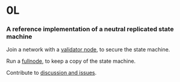 # 0L
### A reference implementation of a neutral replicated state machine


Join a network with a [validator node](https://github.com/OLSF/libra/wiki/Onboarding-process-for-validators), to secure the state machine.

Run a [fullnode](https://github.com/OLSF/libra/wiki/Mining-VDF-Proofs), to keep a copy of the state machine.

Contribute to [discussion and issues](https://github.com/OLSF/libra/issues).
